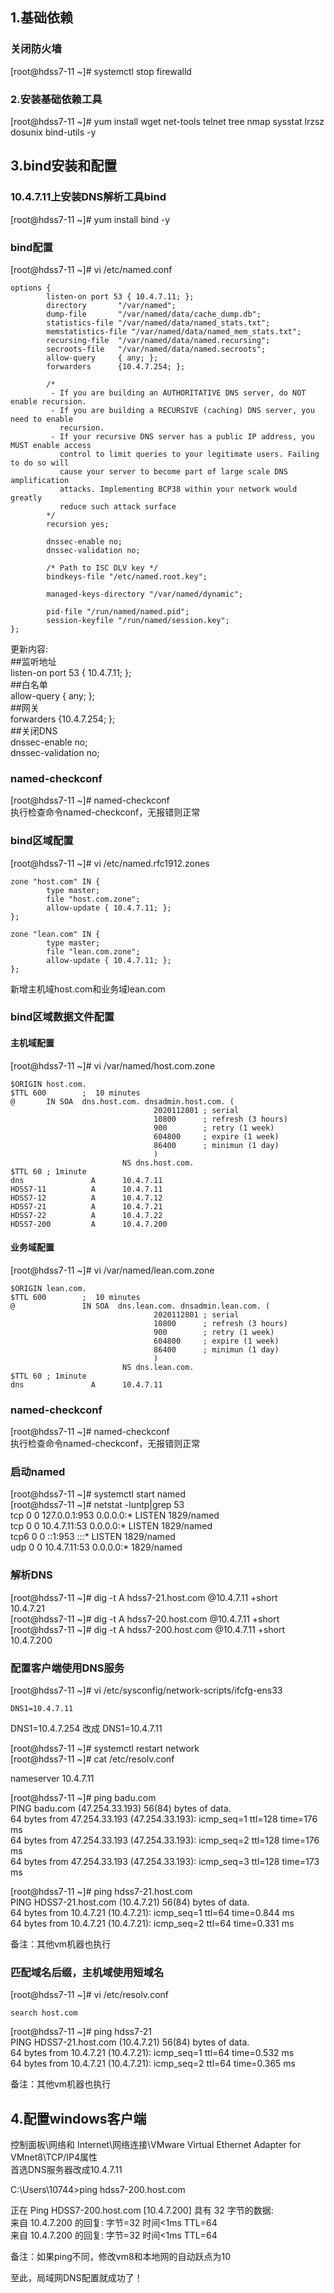 ## 1.基础依赖
### 关闭防火墙
[root@hdss7-11 ~]# systemctl stop firewalld

### 2.安装基础依赖工具
[root@hdss7-11 ~]# yum install wget net-tools telnet tree nmap sysstat lrzsz dosunix bind-utils -y

## 3.bind安装和配置
### 10.4.7.11上安装DNS解析工具bind
[root@hdss7-11 ~]# yum install bind -y

### bind配置
[root@hdss7-11 ~]# vi /etc/named.conf
```base
options {
        listen-on port 53 { 10.4.7.11; };
        directory       "/var/named";
        dump-file       "/var/named/data/cache_dump.db";
        statistics-file "/var/named/data/named_stats.txt";
        memstatistics-file "/var/named/data/named_mem_stats.txt";
        recursing-file  "/var/named/data/named.recursing";
        secroots-file   "/var/named/data/named.secroots";
        allow-query     { any; };
        forwarders      {10.4.7.254; };

        /*
         - If you are building an AUTHORITATIVE DNS server, do NOT enable recursion.
         - If you are building a RECURSIVE (caching) DNS server, you need to enable
           recursion.
         - If your recursive DNS server has a public IP address, you MUST enable access
           control to limit queries to your legitimate users. Failing to do so will
           cause your server to become part of large scale DNS amplification
           attacks. Implementing BCP38 within your network would greatly
           reduce such attack surface
        */
        recursion yes;

        dnssec-enable no;
        dnssec-validation no;

        /* Path to ISC DLV key */
        bindkeys-file "/etc/named.root.key";

        managed-keys-directory "/var/named/dynamic";

        pid-file "/run/named/named.pid";
        session-keyfile "/run/named/session.key";
};
```
更新内容:  
##监听地址  
listen-on port 53 { 10.4.7.11; };  
##白名单  
allow-query     { any; };  
##网关  
forwarders      {10.4.7.254; };  
##关闭DNS  
dnssec-enable no;  
dnssec-validation no;  

### named-checkconf
[root@hdss7-11 ~]# named-checkconf  
执行检查命令named-checkconf，无报错则正常

### bind区域配置
[root@hdss7-11 ~]# vi /etc/named.rfc1912.zones
```base
zone "host.com" IN {
        type master;
        file "host.com.zone";
        allow-update { 10.4.7.11; };
};

zone "lean.com" IN {
        type master;
        file "lean.com.zone";
        allow-update { 10.4.7.11; };
};
```
新增主机域host.com和业务域lean.com

### bind区域数据文件配置
#### 主机域配置
[root@hdss7-11 ~]# vi /var/named/host.com.zone
```base
$ORIGIN host.com.
$TTL 600        ;  10 minutes
@       IN SOA  dns.host.com. dnsadmin.host.com. (
                                2020112801 ; serial
                                10800      ; refresh (3 hours)
                                900        ; retry (1 week)
                                604800     ; expire (1 week) 
                                86400      ; minimun (1 day)
                                )
                         NS dns.host.com.
$TTL 60 ; 1minute
dns               A      10.4.7.11
HDSS7-11          A      10.4.7.11
HDSS7-12          A      10.4.7.12
HDSS7-21          A      10.4.7.21
HDSS7-22          A      10.4.7.22
HDSS7-200         A      10.4.7.200
```
#### 业务域配置
[root@hdss7-11 ~]# vi /var/named/lean.com.zone
```base
$ORIGIN lean.com.
$TTL 600        ;  10 minutes
@               IN SOA  dns.lean.com. dnsadmin.lean.com. (
                                2020112801 ; serial
                                10800      ; refresh (3 hours)
                                900        ; retry (1 week)
                                604800     ; expire (1 week)
                                86400      ; minimun (1 day)
                                )
                         NS dns.lean.com.
$TTL 60 ; 1minute
dns               A      10.4.7.11
```

### named-checkconf
[root@hdss7-11 ~]# named-checkconf  
执行检查命令named-checkconf，无报错则正常

### 启动named
[root@hdss7-11 ~]# systemctl start named  
[root@hdss7-11 ~]# netstat -luntp|grep 53  
tcp        0      0 127.0.0.1:953           0.0.0.0:*               LISTEN      1829/named          
tcp        0      0 10.4.7.11:53            0.0.0.0:*               LISTEN      1829/named          
tcp6       0      0 ::1:953                 :::*                    LISTEN      1829/named          
udp        0      0 10.4.7.11:53            0.0.0.0:*                           1829/named 

### 解析DNS
[root@hdss7-11 ~]# dig -t A hdss7-21.host.com @10.4.7.11 +short  
10.4.7.21  
[root@hdss7-11 ~]# dig -t A hdss7-20.host.com @10.4.7.11 +short  
[root@hdss7-11 ~]# dig -t A hdss7-200.host.com @10.4.7.11 +short  
10.4.7.200  

### 配置客户端使用DNS服务
[root@hdss7-11 ~]# vi /etc/sysconfig/network-scripts/ifcfg-ens33
```base
DNS1=10.4.7.11
```
DNS1=10.4.7.254 改成 DNS1=10.4.7.11  

[root@hdss7-11 ~]# systemctl restart network  
[root@hdss7-11 ~]# cat /etc/resolv.conf  

nameserver 10.4.7.11  

[root@hdss7-11 ~]# ping badu.com  
PING badu.com (47.254.33.193) 56(84) bytes of data.  
64 bytes from 47.254.33.193 (47.254.33.193): icmp_seq=1 ttl=128 time=176 ms  
64 bytes from 47.254.33.193 (47.254.33.193): icmp_seq=2 ttl=128 time=176 ms  
64 bytes from 47.254.33.193 (47.254.33.193): icmp_seq=3 ttl=128 time=173 ms  

[root@hdss7-11 ~]# ping hdss7-21.host.com  
PING HDSS7-21.host.com (10.4.7.21) 56(84) bytes of data.  
64 bytes from 10.4.7.21 (10.4.7.21): icmp_seq=1 ttl=64 time=0.844 ms  
64 bytes from 10.4.7.21 (10.4.7.21): icmp_seq=2 ttl=64 time=0.331 ms  

备注：其他vm机器也执行

### 匹配域名后缀，主机域使用短域名
[root@hdss7-11 ~]# vi /etc/resolv.conf
```base
search host.com
```
[root@hdss7-11 ~]# ping hdss7-21  
PING HDSS7-21.host.com (10.4.7.21) 56(84) bytes of data.  
64 bytes from 10.4.7.21 (10.4.7.21): icmp_seq=1 ttl=64 time=0.532 ms  
64 bytes from 10.4.7.21 (10.4.7.21): icmp_seq=2 ttl=64 time=0.365 ms  

备注：其他vm机器也执行  

## 4.配置windows客户端
控制面板\网络和 Internet\网络连接\VMware Virtual Ethernet Adapter for VMnet8\TCP/IP4属性  
首选DNS服务器改成10.4.7.11  

C:\Users\10744>ping hdss7-200.host.com  

正在 Ping HDSS7-200.host.com [10.4.7.200] 具有 32 字节的数据:  
来自 10.4.7.200 的回复: 字节=32 时间<1ms TTL=64  
来自 10.4.7.200 的回复: 字节=32 时间<1ms TTL=64  

备注：如果ping不同，修改vm8和本地网的自动跃点为10  

至此，局域网DNS配置就成功了！
